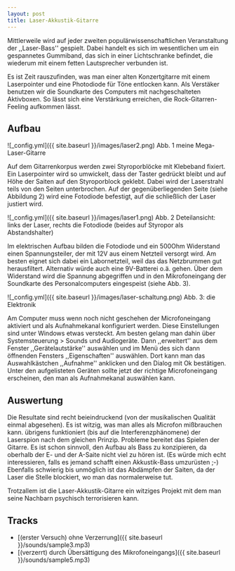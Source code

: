 ```yaml
---
layout: post
title: Laser-Akkustik-Gitarre
---
```


Mittlerweile wird auf jeder zweiten populärwissenschaftlichen Veranstaltung der ,,Laser-Bass'' gespielt. Dabei
handelt es sich im wesentlichen um ein gespannetes Gummiband, das sich in einer Lichtschranke befindet,
die wiederum mit einem fetten Lautsprecher verbunden ist.

Es ist Zeit rauszufinden, was man einer alten Konzertgitarre mit einem Laserpointer und eine Photodiode
für Töne entlocken kann. Als Verstäker benutzen wir die Soundkarte des Computers mit nachgeschalteten
Aktivboxen. So lässt sich eine Verstärkung erreichen, die Rock-Gitarren-Feeling aufkommen lässt.

## Aufbau

![_config.yml]({{ site.baseurl }}/images/laser2.png) Abb. 1 meine Mega-Laser-Gitarre


Auf dem Gitarrenkorpus werden zwei Styroporblöcke mit Klebeband fixiert. Ein Laserpointer wird so umwickelt, dass
der Taster gedrückt bleibt und auf Höhe der Saiten auf den Styroporblock geklebt. Dabei wird der Laserstrahl teils von den
Seiten unterbrochen. Auf der gegenüberliegenden Seite (siehe
Abbildung 2) wird eine Fotodiode befestigt, auf die schließlich der Laser justiert wird.

![_config.yml]({{ site.baseurl }}/images/laser1.png) 
Abb. 2 Deteilansicht: links der Laser, rechts die Fotodiode (beides auf Styropor als Abstandshalter)

Im elektrischen Aufbau bilden die Fotodiode und ein 500Ohm Widerstand einen Spannungsteiler, der mit 12V aus einem
Netzteil versorgt wird. Am besten eignet sich dabei ein Labornetzteil, weil das das Netzbrummen gut herausfiltert.
Alternativ würde auch eine 9V-Batterei o.ä. gehen. Über dem Widerstand wird die Spannung abgegriffen und in den 
Mikrofoneingang der Soundkarte des Personalcomputers eingespeist (siehe Abb. 3).

![_config.yml]({{ site.baseurl }}/images/laser-schaltung.png)
Abb. 3: die Elektronik

Am Computer muss wenn noch nicht geschehen der Microfoneingang aktiviert und als Aufnahmekanal
konfiguriert werden. Diese Einstellungen sind unter Windows etwas versteckt. Am besten gelang man
dahin über Systemsteuerung &gt; Sounds und Audiogeräte. Dann ,,erweitert'' aus dem  Fenster
,,Gerätelautstärke'' auswählen und im Menü des sich dann öffnenden Fensters ,,Eigenschaften''
auswählen. Dort kann man das Auswahlkästchen ,,Aufnahme'' anklicken und den Dialog mit Ok
bestätigen. Unter den aufgelisteten Geräten sollte jetzt der richtige Microfoneingang erscheinen,
den man als Aufnahmekanal auswählen kann.

## Auswertung
Die Resultate sind recht beieindruckend (von der musikalischen Qualität einmal abgesehen). Es ist
witzig, was man alles als Microfon mißbrauchen kann. übrigens funktioniert (bis auf die
Interferenzphänomene) der Laserspion nach dem gleichen Prinzip.
Probleme bereitet das Spielen der Gitarre. Es ist schon sinnvoll, den Aufbau als Bass zu 
konzipieren, da oberhalb der E- und der A-Saite nicht viel zu hören ist. (Es würde mich echt
interessieren, falls es jemand schafft einen Akkustik-Bass umzurüsten ;-) Ebenfalls schwierig bis
unmöglich ist das Abdämpfen der Saiten, da der Laser die Stelle blockiert, wo man das
normalerweise tut.
		 
Trotzallem ist die Laser-Akkustik-Gitarre ein witziges Projekt mit dem man seine Nachbarn
psychisch terrorisieren kann.
   
## Tracks
* [(erster Versuch) ohne Verzerrung]({{ site.baseurl }}/sounds/sample3.mp3)
* [(verzerrt) durch Übersättigung des Mikrofoneingangs]({{ site.baseurl }}/sounds/sample5.mp3)

